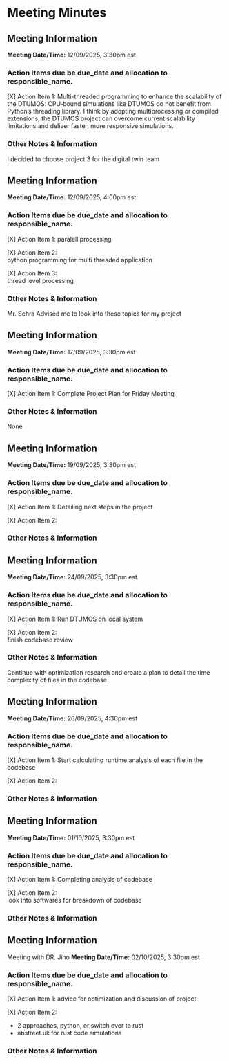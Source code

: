 # Meeting Minutes
## Meeting Information

**Meeting Date/Time:** 12/09/2025, 3:30pm est 
### Action Items due be due_date and allocation to responsible_name.

[X] Action Item 1:
Multi-threaded programming to enhance the scalability of the DTUMOS: 
CPU‑bound simulations like DTUMOS do not benefit from Python’s threading library. I think by adopting multiprocessing or compiled extensions, the DTUMOS project can overcome current scalability limitations and deliver faster, more responsive simulations.

### Other Notes & Information
I decided to choose project 3 for the digital twin team



## Meeting Information

**Meeting Date/Time:** 12/09/2025, 4:00pm est  
### Action Items due be due_date and allocation to responsible_name.

[X] Action Item 1:
paralell processing

[X] Action Item 2:  
python programming for multi threaded application

[X] Action Item 3:  
thread level processing

### Other Notes & Information
Mr. Sehra Advised me to look into these topics for my project



## Meeting Information

**Meeting Date/Time:** 17/09/2025, 3:30pm est  
### Action Items due be due_date and allocation to responsible_name.

[X] Action Item 1:
Complete Project Plan for Friday Meeting


### Other Notes & Information
None



## Meeting Information

**Meeting Date/Time:** 19/09/2025, 3:30pm est  
### Action Items due be due_date and allocation to responsible_name.

[X] Action Item 1:
Detailing next steps in the project

[X] Action Item 2:  


### Other Notes & Information



## Meeting Information

**Meeting Date/Time:** 24/09/2025, 3:30pm est  
### Action Items due be due_date and allocation to responsible_name.

[X] Action Item 1:
Run DTUMOS on local system

[X] Action Item 2:  
finish codebase review

### Other Notes & Information
Continue with optimization research and create a plan to detail the time complexity of files in the codebase



## Meeting Information

**Meeting Date/Time:** 26/09/2025, 4:30pm est  
### Action Items due be due_date and allocation to responsible_name.

[X] Action Item 1:
Start calculating runtime analysis of each file in the codebase

[X] Action Item 2:  


### Other Notes & Information



## Meeting Information

**Meeting Date/Time:** 01/10/2025, 3:30pm est  
### Action Items due be due_date and allocation to responsible_name.

[X] Action Item 1:
Completing analysis of codebase

[X] Action Item 2:  
look into softwares for breakdown of codebase

### Other Notes & Information



## Meeting Information
Meeting with DR. Jiho
**Meeting Date/Time:** 02/10/2025, 3:30pm est  
### Action Items due be due_date and allocation to responsible_name.

[X] Action Item 1:
advice for optimization and discussion of project

[X] Action Item 2:  
- 2 approaches, python, or switch over to rust
- abstreet.uk for rust code simulations

### Other Notes & Information

